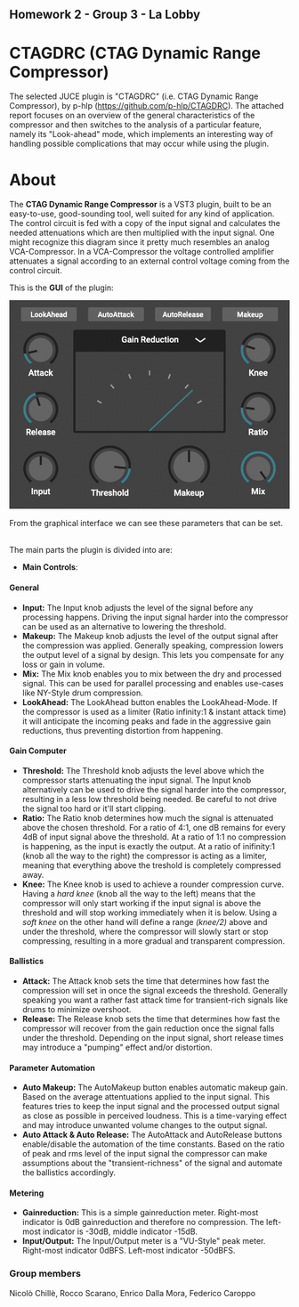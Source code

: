 ## Homework 2 - Group 3 - La Lobby
# CTAGDRC (CTAG Dynamic Range Compressor)


The selected JUCE plugin is "CTAGDRC" (i.e. CTAG Dynamic Range Compressor), by p-hlp (https://github.com/p-hlp/CTAGDRC). The attached report focuses on an overview of the general characteristics of the compressor and then switches to the analysis of a particular feature, namely its "Look-ahead" mode, which implements an interesting way of handling possible complications that may occur while using the plugin.

# About
The **CTAG Dynamic Range Compressor** is a VST3 plugin, built to be an easy-to-use, good-sounding tool, well suited for any kind of application.
The control circuit is fed with a copy of the input signal and calculates the needed attenuations which are then multiplied with the input signal. 
One might recognize this diagram since it pretty much resembles an analog VCA-Compressor. In a VCA-Compressor the voltage controlled amplifier attenuates a signal according to an external control voltage coming from the control circuit.


This is the **GUI** of the plugin:

![screenshot of the plugin](CTAGDRC_Snap.png)

From the graphical interface we can see these parameters that can be set.</br></br>

The main parts the plugin is divided into are:

+ **Main Controls**:
#### General
- **Input:** The Input knob adjusts the level of the signal before any processing happens. Driving the input signal harder into the compressor can be used as an alternative to lowering the threshold.
- **Makeup:** The Makeup knob adjusts the level of the output signal after the compression was applied. Generally speaking, compression lowers the output level of a signal by design. This lets you compensate for any loss or gain in volume.
- **Mix:** The Mix knob enables you to mix between the dry and processed signal. This can be used for parallel processing and enables use-cases like NY-Style drum compression. 
- **LookAhead:** The LookAhead button enables the LookAhead-Mode. If the compressor is used as a limiter (Ratio infinity:1 & instant attack time) it will anticipate the incoming peaks and fade in the aggressive gain reductions, thus preventing distortion from happening.
  
#### Gain Computer
- **Threshold:** The Threshold knob adjusts the level above which the compressor starts attenuating the input signal. The Input knob alternatively can be used to drive the signal harder into the compressor, resulting in a less low threshold being needed. Be careful to not drive the signal too hard or it'll start clipping.
- **Ratio:** The Ratio knob determines how much the signal is attenuated above the chosen threshold. For a ratio of 4:1, one dB remains for every 4dB of input signal above the threshold. At a ratio of 1:1 no compression is happening, as the input is exactly the output. At a ratio of inifinity:1 (knob all the way to the right) the compressor is acting as a limiter, meaning that everything above the treshold is completely compressed away.
- **Knee:** The Knee knob is used to achieve a rounder compression curve. Having a *hard knee* (knob all the way to the left) means that the compressor will only start working if the input signal is above the threshold and will stop working immediately when it is below. Using a *soft knee* on the other hand will define a range *(knee/2)* above and under the threshold, where the compressor will slowly start or stop compressing, resulting in a more gradual and transparent compression.

#### Ballistics
- **Attack:** The Attack knob sets the time that determines how fast the compression will set in once the signal exceeds the threshold. Generally speaking you want a rather fast attack time for transient-rich signals like drums to minimize overshoot. 
- **Release:** The Release knob sets the time that determines how fast the compressor will recover from the gain reduction once the signal falls under the threshold. Depending on the input signal, short release times may introduce a "pumping" effect and/or distortion.
  
#### Parameter Automation
- **Auto Makeup:** The AutoMakeup button enables automatic makeup gain. Based on the average attentuations applied to the input signal. This features tries to keep the input signal and the processed output signal as close as possible in perceived loudness. This is a time-varying effect and may introduce unwanted volume changes to the output signal.
- **Auto Attack & Auto Release:** The AutoAttack and AutoRelease buttons enable/disable the automation of the time constants. Based on the ratio of peak and rms level of the input signal the compressor can make assumptions about the "transient-richness" of the signal and automate the ballistics accordingly.

#### Metering
- **Gainreduction:** This is a simple gainreduction meter. Right-most indicator is 0dB gainreduction and therefore no compression. The left-most indicator is -30dB, middle indicator -15dB. 
- **Input/Output:** The Input/Output meter is a "VU-Style" peak meter. Right-most indicator 0dBFS. Left-most indicator -50dBFS.


### Group members
Nicolò Chillè, Rocco Scarano, Enrico Dalla Mora, Federico Caroppo
